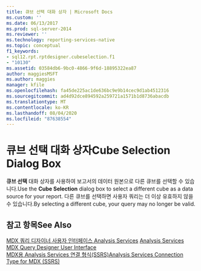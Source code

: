 ```yaml
---
title: 큐브 선택 대화 상자 | Microsoft Docs
ms.custom: ''
ms.date: 06/13/2017
ms.prod: sql-server-2014
ms.reviewer: ''
ms.technology: reporting-services-native
ms.topic: conceptual
f1_keywords:
- sql12.rpt.rptdesigner.cubeselection.f1
- "10130"
ms.assetid: 03584db6-9bc0-4866-9f6d-18895322ea87
author: maggiesMSFT
ms.author: maggies
manager: kfile
ms.openlocfilehash: fa45de225ac1de636bc9e9b14cec9d1ab4512316
ms.sourcegitcommit: ad4d92dce894592a259721a1571b1d8736abacdb
ms.translationtype: MT
ms.contentlocale: ko-KR
ms.lasthandoff: 08/04/2020
ms.locfileid: "87638554"
---
```

# <a name="cube-selection-dialog-box"></a><span data-ttu-id="667e5-102">큐브 선택 대화 상자</span><span class="sxs-lookup"><span data-stu-id="667e5-102">Cube Selection Dialog Box</span></span>
  <span data-ttu-id="667e5-103">**큐브 선택** 대화 상자를 사용하여 보고서의 데이터 원본으로 다른 큐브를 선택할 수 있습니다.</span><span class="sxs-lookup"><span data-stu-id="667e5-103">Use the **Cube Selection** dialog box to select a different cube as a data source for your report.</span></span> <span data-ttu-id="667e5-104">다른 큐브를 선택하면 사용자 쿼리는 더 이상 유효하지 않을 수 있습니다.</span><span class="sxs-lookup"><span data-stu-id="667e5-104">By selecting a different cube, your query may no longer be valid.</span></span>  
  
## <a name="see-also"></a><span data-ttu-id="667e5-105">참고 항목</span><span class="sxs-lookup"><span data-stu-id="667e5-105">See Also</span></span>  
 <span data-ttu-id="667e5-106">[MDX 쿼리 디자이너 사용자 인터페이스 Analysis Services](report-data/analysis-services-mdx-query-designer-user-interface.md) </span><span class="sxs-lookup"><span data-stu-id="667e5-106">[Analysis Services MDX Query Designer User Interface](report-data/analysis-services-mdx-query-designer-user-interface.md) </span></span>  
 [<span data-ttu-id="667e5-107">MDX용 Analysis Services 연결 형식&#40;SSRS&#41;</span><span class="sxs-lookup"><span data-stu-id="667e5-107">Analysis Services Connection Type for MDX &#40;SSRS&#41;</span></span>](report-data/analysis-services-connection-type-for-mdx-ssrs.md)  
  
  
